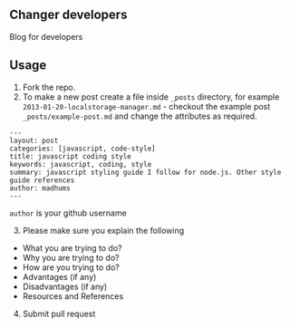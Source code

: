 ## Changer developers

Blog for developers

## Usage

1. Fork the repo.
2. To make a new post create a file inside `_posts` directory, for example `2013-01-20-localstorage-manager.md` - checkout the example post `_posts/example-post.md` and change the attributes as required.

  ```
  ---
  layout: post
  categories: [javascript, code-style]
  title: javascript coding style
  keywords: javascript, coding, style
  summary: javascript styling guide I follow for node.js. Other style guide references
  author: madhums
  ---
  ```

  `author` is your github username

3. Please make sure you explain the following

  * What you are trying to do?
  * Why you are trying to do?
  * How are you trying to do?
  * Advantages (if any)
  * Disadvantages (if any)
  * Resources and References

4. Submit pull request
